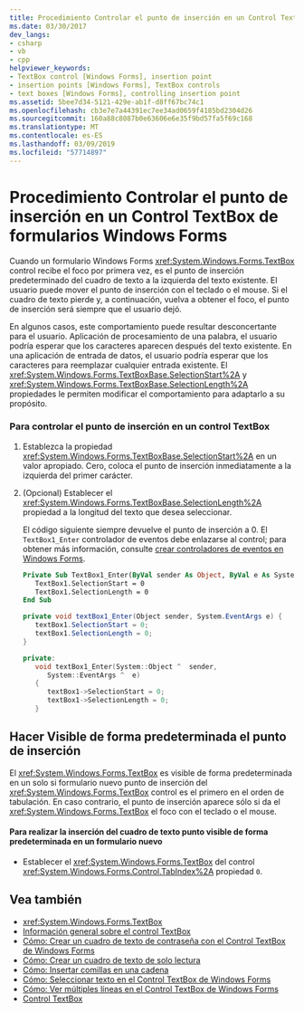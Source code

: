 ```yaml
---
title: Procedimiento Controlar el punto de inserción en un Control TextBox de formularios Windows Forms
ms.date: 03/30/2017
dev_langs:
- csharp
- vb
- cpp
helpviewer_keywords:
- TextBox control [Windows Forms], insertion point
- insertion points [Windows Forms], TextBox controls
- text boxes [Windows Forms], controlling insertion point
ms.assetid: 5bee7d34-5121-429e-ab1f-d8ff67bc74c1
ms.openlocfilehash: cb3e7e7a44391ec7ee34ad0659f4185bd2304d26
ms.sourcegitcommit: 160a88c8087b0e63606e6e35f9bd57fa5f69c168
ms.translationtype: MT
ms.contentlocale: es-ES
ms.lasthandoff: 03/09/2019
ms.locfileid: "57714897"
---
```

# <a name="how-to-control-the-insertion-point-in-a-windows-forms-textbox-control"></a>Procedimiento Controlar el punto de inserción en un Control TextBox de formularios Windows Forms
Cuando un formulario Windows Forms <xref:System.Windows.Forms.TextBox> control recibe el foco por primera vez, es el punto de inserción predeterminado del cuadro de texto a la izquierda del texto existente. El usuario puede mover el punto de inserción con el teclado o el mouse. Si el cuadro de texto pierde y, a continuación, vuelva a obtener el foco, el punto de inserción será siempre que el usuario dejó.  
  
 En algunos casos, este comportamiento puede resultar desconcertante para el usuario. Aplicación de procesamiento de una palabra, el usuario podría esperar que los caracteres aparecen después del texto existente. En una aplicación de entrada de datos, el usuario podría esperar que los caracteres para reemplazar cualquier entrada existente. El <xref:System.Windows.Forms.TextBoxBase.SelectionStart%2A> y <xref:System.Windows.Forms.TextBoxBase.SelectionLength%2A> propiedades le permiten modificar el comportamiento para adaptarlo a su propósito.  
  
### <a name="to-control-the-insertion-point-in-a-textbox-control"></a>Para controlar el punto de inserción en un control TextBox  
  
1.  Establezca la propiedad <xref:System.Windows.Forms.TextBoxBase.SelectionStart%2A> en un valor apropiado. Cero, coloca el punto de inserción inmediatamente a la izquierda del primer carácter.  
  
2.  (Opcional) Establecer el <xref:System.Windows.Forms.TextBoxBase.SelectionLength%2A> propiedad a la longitud del texto que desea seleccionar.  
  
     El código siguiente siempre devuelve el punto de inserción a 0. El `TextBox1_Enter` controlador de eventos debe enlazarse al control; para obtener más información, consulte [crear controladores de eventos en Windows Forms](../creating-event-handlers-in-windows-forms.md).  
  
    ```vb  
    Private Sub TextBox1_Enter(ByVal sender As Object, ByVal e As System.EventArgs) Handles TextBox1.Enter  
       TextBox1.SelectionStart = 0  
       TextBox1.SelectionLength = 0  
    End Sub  
    ```  
  
    ```csharp  
    private void textBox1_Enter(Object sender, System.EventArgs e) {  
       textBox1.SelectionStart = 0;  
       textBox1.SelectionLength = 0;  
    }  
    ```  
  
    ```cpp  
    private:  
       void textBox1_Enter(System::Object ^  sender,  
          System::EventArgs ^  e)  
       {  
          textBox1->SelectionStart = 0;  
          textBox1->SelectionLength = 0;  
       }  
    ```  
  
## <a name="making-the-insertion-point-visible-by-default"></a>Hacer Visible de forma predeterminada el punto de inserción  
 El <xref:System.Windows.Forms.TextBox> es visible de forma predeterminada en un solo si formulario nuevo punto de inserción del <xref:System.Windows.Forms.TextBox> control es el primero en el orden de tabulación. En caso contrario, el punto de inserción aparece sólo si da el <xref:System.Windows.Forms.TextBox> el foco con el teclado o el mouse.  
  
#### <a name="to-make-the-text-box-insertion-point-visible-by-default-on-a-new-form"></a>Para realizar la inserción del cuadro de texto punto visible de forma predeterminada en un formulario nuevo  
  
-   Establecer el <xref:System.Windows.Forms.TextBox> del control <xref:System.Windows.Forms.Control.TabIndex%2A> propiedad `0`.  
  
## <a name="see-also"></a>Vea también
- <xref:System.Windows.Forms.TextBox>
- [Información general sobre el control TextBox](textbox-control-overview-windows-forms.md)
- [Cómo: Crear un cuadro de texto de contraseña con el Control TextBox de Windows Forms](how-to-create-a-password-text-box-with-the-windows-forms-textbox-control.md)
- [Cómo: Crear un cuadro de texto de solo lectura](how-to-create-a-read-only-text-box-windows-forms.md)
- [Cómo: Insertar comillas en una cadena](how-to-put-quotation-marks-in-a-string-windows-forms.md)
- [Cómo: Seleccionar texto en el Control TextBox de Windows Forms](how-to-select-text-in-the-windows-forms-textbox-control.md)
- [Cómo: Ver múltiples líneas en el Control TextBox de Windows Forms](how-to-view-multiple-lines-in-the-windows-forms-textbox-control.md)
- [Control TextBox](textbox-control-windows-forms.md)
